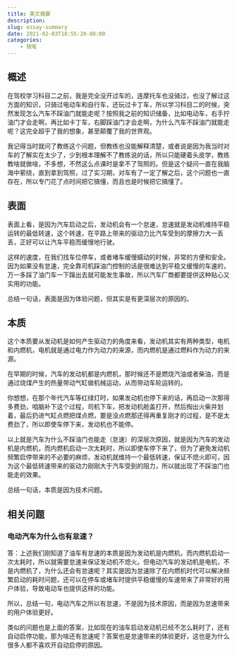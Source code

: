 ```yaml
---
title: 美文摘要
description: 
slug: essay-summary
date: 2021-02-03T18:55:20-08:00
categories:
    - 随笔
---
```


## 概述

在驾校学习科目二之前，我是完全没开过车的，连摩托车也没骑过，也没了解过这方面的知识，只骑过电动车和自行车，还玩过卡丁车，所以学习科目二的时候，突然发现怎么汽车不踩油门就能走呢？按照我之前的知识储备，比如电动车，右手拧油门才会走啊，再比如卡丁车，右脚踩油门才会走啊，为什么汽车不踩油门就能走呢？这完全超乎了我的想象，甚至颠覆了我的世界观。

我记得当时就问了教练这个问题，但教练也没能解释清楚，或者说是因为我当时对车的了解实在太少了，少到根本理解不了教练说的话，所以只能硬着头皮学，教练教啥就做啥，不多想，不然这么点课时是拿不了驾照的。但是这个疑问一直在我脑海中萦绕，直到拿到驾照，过了实习期，对车有了一定了解之后，这个问题也一直存在，所以专门花了点时间把它搞懂，而且也是时候把它搞懂了。

## 表面

表面上看，是因为汽车启动之后，发动机会有一个怠速，怠速就是发动机维持平稳运转的最低转速，这个转速，在平路上带来的驱动力比汽车受到的摩擦力大一丢丢，正好可以让汽车平稳而缓慢地行驶。

这样的速度，在我们找车位停车，或者堵车缓慢蠕动的时候，非常的方便和安全。因为如果没有怠速，完全靠司机踩油门控制的话是很难达到平稳又缓慢的车速的，万一多踩了油门车一下蹿出去就可能发生事故，所以汽车厂商都要提供这种贴心又实用的功能。

总结一句话，表面是因为体验问题，但其实是有更深层次的原因的。

## 本质

这个本质要从发动机是如何产生驱动力的角度来看，发动机其实有两种类型，电机和内燃机，电机就是通过电力作为动力的来源，而内燃机是通过燃料作为动力的来源。

在早期的时候，汽车的发动机都是内燃机，那时候还不是燃烧汽油或者柴油，而是通过烧煤产生的热量带动气缸做机械运动，从而带动车轮运转的。

你想想，在那个年代汽车等红绿灯时，如果发动机也停下来的话，再启动一次那得多费劲，咱脑补下这个过程，司机下车，把发动机舱盖打开，然后掏出火柴并划着，最后扔进气缸点燃把煤点燃，要是没点燃那还得再重复刚才的过程，是不是太费劲了，所以即使车停下来，发动机也不能停。

以上就是汽车为什么不踩油门也能走（怠速）的深层次原因，就是因为汽车的发动机是内燃机，而内燃机启动一次太耗时，所以即使车停下来了，但为了避免发动机频繁启停带来的不必要的麻烦，发动机就维持一个最低转速，保证不熄火即可，因为这个最低转速带来的驱动力刚刚大于汽车受到的阻力，所以就出现了不踩油门也能走的效果。

总结一句话，本质是因为技术问题。

## 相关问题

### 电动汽车为什么也有怠速？

  答：上述我们刚知道了油车有怠速的本质是因为发动机是内燃机，而内燃机启动一次太耗时，所以就需要怠速来保证发动机不熄火。但电动汽车的发动机是电机，不是内燃机了，为什么还会有怠速呢？其实是因为怠速除了在内燃机时代可以解决频繁启动的耗时问题，还可以在停车或堵车时提供平稳缓慢的车速带来了非常好的用户体验，导致电动车也提供这样的功能。

  所以，总结一句，电动汽车之所以有怠速，不是因为技术原因，而是因为怠速带来的用户体验更好。

  类似的问题也是上面的答案，比如现在的油车启动发动机已经不怎么耗时了，还有自动启停功能，那为啥还有怠速呢？答案也是怠速带来的体验更好，这也是为什么很多人都不喜欢开自动启停的原因。